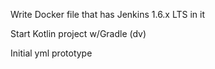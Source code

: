 
Write Docker file that has Jenkins 1.6.x LTS in it

Start Kotlin project w/Gradle (dv)

Initial yml prototype
